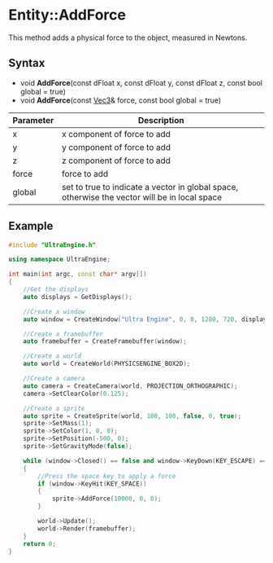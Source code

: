 # Entity::AddForce

This method adds a physical force to the object, measured in Newtons.

## Syntax

- void **AddForce**(const dFloat x, const dFloat y, const dFloat z, const bool global = true)
- void **AddForce**(const [Vec3](Vec3.md)& force, const bool global = true)

| Parameter | Description |
| ------ | ------ |
| x | x component of force to add |
| y | y component of force to add |
| z | z component of force to add |
| force | force to add |
| global | set to true to indicate a vector in global space, otherwise the vector will be in local space |

## Example

```c++
#include "UltraEngine.h"

using namespace UltraEngine;

int main(int argc, const char* argv[])
{
    //Get the displays
    auto displays = GetDisplays();

    //Create a window
    auto window = CreateWindow("Ultra Engine", 0, 0, 1280, 720, displays[0], WINDOW_CENTER | WINDOW_TITLEBAR);

    //Create a framebuffer
    auto framebuffer = CreateFramebuffer(window);

    //Create a world
    auto world = CreateWorld(PHYSICSENGINE_BOX2D);

    //Create a camera
    auto camera = CreateCamera(world, PROJECTION_ORTHOGRAPHIC);
    camera->SetClearColor(0.125);

    //Create a sprite
    auto sprite = CreateSprite(world, 100, 100, false, 0, true);
    sprite->SetMass(1);
    sprite->SetColor(1, 0, 0);
    sprite->SetPosition(-500, 0);
    sprite->SetGravityMode(false);

    while (window->Closed() == false and window->KeyDown(KEY_ESCAPE) == false)
    {
        //Press the space key to apply a force
        if (window->KeyHit(KEY_SPACE))
        {
            sprite->AddForce(10000, 0, 0);
        }

        world->Update();
        world->Render(framebuffer);
    }
    return 0;
}
```
